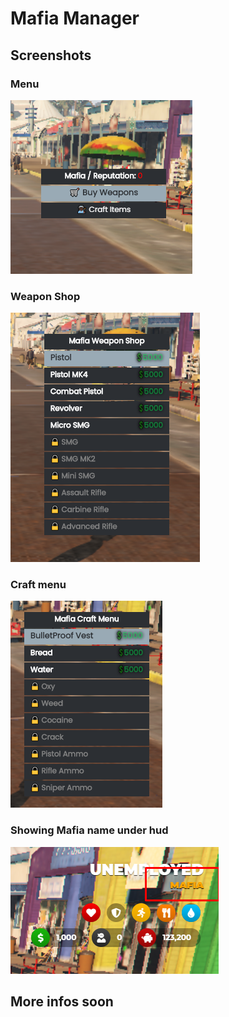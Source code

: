 # Mafia Manager

## Screenshots
### Menu
![Menu](./images/menu.png)

### Weapon Shop
![Weapon Shop](./images/weaponshop.png)

### Craft menu
![Craft Menu](./images/craftmenu.png)

### Showing Mafia name under hud
![Name](./images/mafianame.png)

## More infos soon